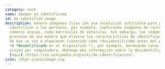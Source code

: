 ```yaml
---
category: tech
name: Imagen no identificada
id: de_identified_image
description: Genera imágenes fijas con una resolución suficiente para poder
  identificar a las personas, por ejemplo, capturando imágenes de rostros o
  números únicos, como matrículas de vehículos. Sin embargo, las imágenes se
  procesan de una manera que elimina las características de identificación antes
  de que se use o almacenen (conocido como *desidentificado antes del primer uso
  *o *desentificado en el dispositivo *), por ejemplo, bordeando caras usando la
  visión por computadora. Obtenga más información sobre la desidentificación
  [aquí] (https://en.wikipedia.org/wiki/de-identificación).
icon: /dtpr-icons/image.svg
---
```

